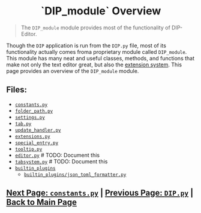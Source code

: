 <h1 align="center">`DIP_module` Overview</h1>

> The `DIP_module` module provides most of the functionality of DIP-Editor.

Though the `DIP` application is run from the `DIP.py` file, most of its functionality actually comes froma proprietary module called `DIP_module`. This module has many neat and useful classes, methods, and functions that make not only the text editor great, but also the [extension system](../../extensions.md). This page provides an overview of the `DIP_module` module.

## Files:

 - [`constants.py`](./constants.md)
 - [`folder_path.py`](./folder_path.md)
 - [`settings.py`](./settings.md)
 - [`tab.py`](./tab.md)
 - [`update_handler.py`](./update_handler.md)
 - [`extensions.py`](./extensions.md)
 - [`special_entry.py`](./special_entry.md)
 - [`tooltip.py`](./tooltip.md)
 - [`editor.py`](./editor.md) # TODO: Document this
 - [`tabsystem.py`](./tabsystem.md) # TODO: Document this
 - [`builtin_plugins`](./builtin_plugins/overview.md)
   - [`builtin_plugins/json_toml_formatter.py`](./builtin_plugins/json_toml_formatter.md)

## [Next Page: `constants.py`](./constants.md) | [Previous Page: `DIP.py`](../root/DIP.md) | [Back to Main Page](../../README.md)